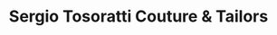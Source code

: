 ---
title: "Sergio Tosoratti Couture & Tailors"
url: /edinburgh/sergio-tosoratti-couture-and-tailors/
shop: tailor
---